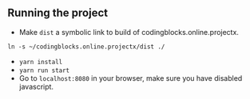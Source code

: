 ## Running the project

- Make `dist` a symbolic link to build of codingblocks.online.projectx.

```
ln -s ~/codingblocks.online.projectx/dist ./
```

- `yarn install`
- `yarn run start`
- Go to `localhost:8080` in your browser, make sure you have disabled javascript.

